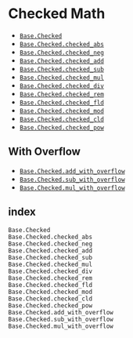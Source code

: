 # Checked Math

- [`Base.Checked`](@ref)
- [`Base.Checked.checked_abs`](@ref)
- [`Base.Checked.checked_neg`](@ref)
- [`Base.Checked.checked_add`](@ref)
- [`Base.Checked.checked_sub`](@ref)
- [`Base.Checked.checked_mul`](@ref)
- [`Base.Checked.checked_div`](@ref)
- [`Base.Checked.checked_rem`](@ref)
- [`Base.Checked.checked_fld`](@ref)
- [`Base.Checked.checked_mod`](@ref)
- [`Base.Checked.checked_cld`](@ref)
- [`Base.Checked.checked_pow`](@ref)

## With Overflow
- [`Base.Checked.add_with_overflow`](@ref)
- [`Base.Checked.sub_with_overflow`](@ref)
- [`Base.Checked.mul_with_overflow`](@ref)


## index
```@docs
Base.Checked
Base.Checked.checked_abs
Base.Checked.checked_neg
Base.Checked.checked_add
Base.Checked.checked_sub
Base.Checked.checked_mul
Base.Checked.checked_div
Base.Checked.checked_rem
Base.Checked.checked_fld
Base.Checked.checked_mod
Base.Checked.checked_cld
Base.Checked.checked_pow
Base.Checked.add_with_overflow
Base.Checked.sub_with_overflow
Base.Checked.mul_with_overflow
```
